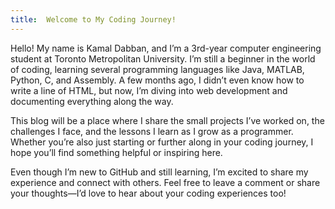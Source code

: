 ```yaml
---
title:  Welcome to My Coding Journey!
---
```

Hello! My name is Kamal Dabban, and I’m a 3rd-year computer engineering student at Toronto Metropolitan University. I’m still a beginner in the world of coding, learning several programming languages like Java, MATLAB, Python, C, and Assembly. A few months ago, I didn’t even know how to write a line of HTML, but now, I’m diving into web development and documenting everything along the way.

This blog will be a place where I share the small projects I’ve worked on, the challenges I face, and the lessons I learn as I grow as a programmer. Whether you’re also just starting or further along in your coding journey, I hope you’ll find something helpful or inspiring here.

Even though I’m new to GitHub and still learning, I’m excited to share my experience and connect with others. Feel free to leave a comment or share your thoughts—I’d love to hear about your coding experiences too!
